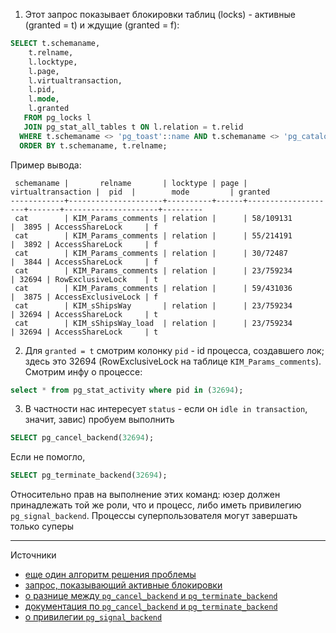 1. Этот запрос показывает блокировки таблиц (locks) - активные (granted = t) и ждущие (granted = f):

```sql
SELECT t.schemaname,
    t.relname,
    l.locktype,
    l.page,
    l.virtualtransaction,
    l.pid,
    l.mode,
    l.granted
   FROM pg_locks l
   JOIN pg_stat_all_tables t ON l.relation = t.relid
  WHERE t.schemaname <> 'pg_toast'::name AND t.schemaname <> 'pg_catalog'::name
  ORDER BY t.schemaname, t.relname;
```

Пример вывода:

```
 schemaname |       relname       | locktype | page | virtualtransaction |  pid  |        mode         | granted 
------------+---------------------+----------+------+--------------------+-------+---------------------+---------
 cat        | KIM_Params_comments | relation |      | 58/109131          |  3895 | AccessShareLock     | f
 cat        | KIM_Params_comments | relation |      | 55/214191          |  3892 | AccessShareLock     | f
 cat        | KIM_Params_comments | relation |      | 30/72487           |  3844 | AccessShareLock     | f
 cat        | KIM_Params_comments | relation |      | 23/759234          | 32694 | RowExclusiveLock    | t
 cat        | KIM_Params_comments | relation |      | 59/431036          |  3875 | AccessExclusiveLock | f
 cat        | KIM_sShipsWay       | relation |      | 23/759234          | 32694 | AccessShareLock     | t
 cat        | KIM_sShipsWay_load  | relation |      | 23/759234          | 32694 | AccessShareLock     | t
```

2. Для `granted = t` смотрим колонку `pid` - id процесса, создавшего лок; здесь это 32694 (RowExclusiveLock на таблице `KIM_Params_comments`). Смотрим инфу о процессе:

```sql
select * from pg_stat_activity where pid in (32694);
```

3. В частности нас интересует `status` - если он `idle in transaction`, значит, завис) пробуем выполнить

```sql
SELECT pg_cancel_backend(32694);
```

Если не помогло,

```sql
SELECT pg_terminate_backend(32694);
```

Относительно прав на выполнение этих команд: юзер должен принадлежать той же роли, что и процесс, либо иметь привилегию `pg_signal_backend`. Процессы суперпользователя могут завершать только суперы

----

Источники

* [еще один алгоритм решения проблемы](https://stackoverflow.com/a/20374942/1780443)
* [запрос, показывающий активные блокировки](https://stackoverflow.com/a/23060492/1780443)
* [о разнице между `pg_cancel_backend` и `pg_terminate_backend`](https://serverfault.com/a/35344/152991)
* [документация по `pg_cancel_backend` и `pg_terminate_backend`](https://www.postgresql.org/docs/current/static/functions-admin.html)
* [о привилегии `pg_signal_backend`](https://postgrespro.ru/docs/postgresql/9.6/default-roles.html)

